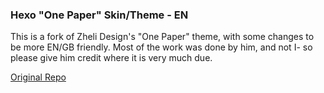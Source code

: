 ### Hexo "One Paper" Skin/Theme - EN
This is a fork of Zheli Design's "One Paper" theme, with some changes to be more EN/GB friendly.
Most of the work was done by him, and not I- so please give him credit where it is very much due.

[Original Repo](https://github.com/zheli-design/hexo-theme-one-paper)